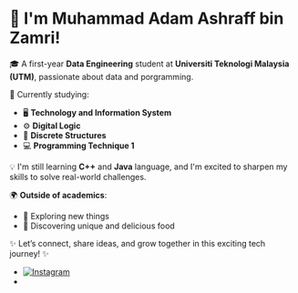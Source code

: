 # 👋 I'm Muhammad Adam Ashraff bin Zamri!

🎓 A first-year **Data Engineering** student at **Universiti Teknologi Malaysia (UTM)**, passionate about data and porgramming.

📘 Currently studying:  
- 🖥️ **Technology and Information System**  
- ⚙️ **Digital Logic**  
- 🔢 **Discrete Structures**  
- 💻 **Programming Technique 1**

💡 I'm still learning **C++** and **Java** language, and I'm excited to sharpen my skills to solve real-world challenges.

🌍 **Outside of academics**:  
- 🚀 Exploring new things  
- 🍜 Discovering unique and delicious food  

✨ Let’s connect, share ideas, and grow together in this exciting tech journey! ✨
- [![Instagram](https://img.shields.io/badge/Instagram-E4405F?style=for-the-badge&logo=instagram&logoColor=white)](https://instagram.com/your_instagram_adam._.ashraff)
- 
